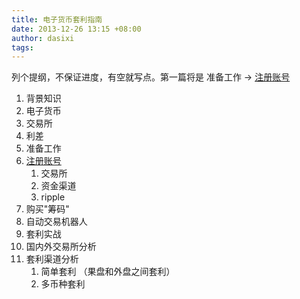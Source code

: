 ```yaml
---
title: 电子货币套利指南
date: 2013-12-26 13:15 +08:00
author: dasixi
tags:
---
```



列个提纲，不保证进度，有空就写点。第一篇将是 准备工作 -> [注册账号](/accounts)

1. 背景知识
  1. 电子货币
  2. 交易所
  3. 利差
2. 准备工作
  1. [注册账号](/accounts)
      1. 交易所
      2. 资金渠道
      3. ripple
  2. 购买"筹码"
  3. 自动交易机器人
3. 套利实战
  1. 国内外交易所分析
  2. 套利渠道分析
      1. 简单套利 （果盘和外盘之间套利）
      2. 多币种套利

